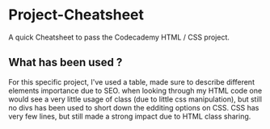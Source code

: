 # Project-Cheatsheet

A quick Cheatsheet to pass the Codecademy HTML / CSS project. 


## What has been used ?
For this specific project, I've used a table, made sure to describe different elements importance due to SEO. 
when looking through my HTML code one would see a very little usage of class (due to little css manipulation), but still no divs has been used to short down the edditing options on CSS. 
CSS has very few lines, but still made a strong impact due to HTML class sharing. 
